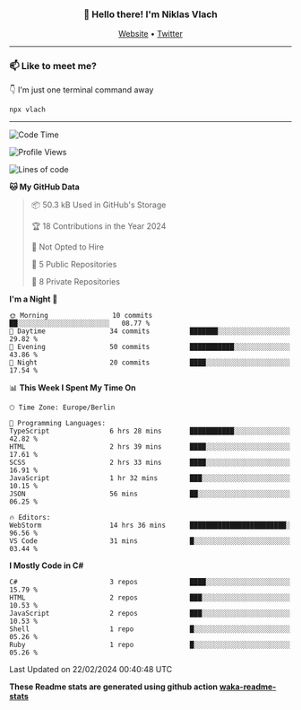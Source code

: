 <h3 align="center">👋 Hello there! I'm Niklas Vlach</h3>
<p align="center">
  <a href="https://niklas-vlach.com">Website</a> •
  <a href="https://twitter.com/NiklasVlach">Twitter</a>
</p>

---

### 📫 Like to meet me?

👇 I'm just one terminal command away

```bash
npx vlach
```

---
<!--START_SECTION:waka-->
![Code Time](http://img.shields.io/badge/Code%20Time-632%20hrs%2059%20mins-blue)

![Profile Views](http://img.shields.io/badge/Profile%20Views-0-blue)

![Lines of code](https://img.shields.io/badge/From%20Hello%20World%20I%27ve%20Written-99.8%20thousand%20lines%20of%20code-blue)

**🐱 My GitHub Data** 

> 📦 50.3 kB Used in GitHub's Storage 
 > 
> 🏆 18 Contributions in the Year 2024
 > 
> 🚫 Not Opted to Hire
 > 
> 📜 5 Public Repositories 
 > 
> 🔑 8 Private Repositories 
 > 
**I'm a Night 🦉** 

```text
🌞 Morning                10 commits          ██░░░░░░░░░░░░░░░░░░░░░░░   08.77 % 
🌆 Daytime                34 commits          ███████░░░░░░░░░░░░░░░░░░   29.82 % 
🌃 Evening                50 commits          ███████████░░░░░░░░░░░░░░   43.86 % 
🌙 Night                  20 commits          ████░░░░░░░░░░░░░░░░░░░░░   17.54 % 
```


📊 **This Week I Spent My Time On** 

```text
🕑︎ Time Zone: Europe/Berlin

💬 Programming Languages: 
TypeScript               6 hrs 28 mins       ███████████░░░░░░░░░░░░░░   42.82 % 
HTML                     2 hrs 39 mins       ████░░░░░░░░░░░░░░░░░░░░░   17.61 % 
SCSS                     2 hrs 33 mins       ████░░░░░░░░░░░░░░░░░░░░░   16.91 % 
JavaScript               1 hr 32 mins        ███░░░░░░░░░░░░░░░░░░░░░░   10.15 % 
JSON                     56 mins             ██░░░░░░░░░░░░░░░░░░░░░░░   06.25 % 

🔥 Editors: 
WebStorm                 14 hrs 36 mins      ████████████████████████░   96.56 % 
VS Code                  31 mins             █░░░░░░░░░░░░░░░░░░░░░░░░   03.44 % 
```

**I Mostly Code in C#** 

```text
C#                       3 repos             ████░░░░░░░░░░░░░░░░░░░░░   15.79 % 
HTML                     2 repos             ███░░░░░░░░░░░░░░░░░░░░░░   10.53 % 
JavaScript               2 repos             ███░░░░░░░░░░░░░░░░░░░░░░   10.53 % 
Shell                    1 repo              █░░░░░░░░░░░░░░░░░░░░░░░░   05.26 % 
Ruby                     1 repo              █░░░░░░░░░░░░░░░░░░░░░░░░   05.26 % 
```




 Last Updated on 22/02/2024 00:40:48 UTC
<!--END_SECTION:waka-->

**These Readme stats are generated using github action [waka-readme-stats](https://github.com/anmol098/waka-readme-stats)**
